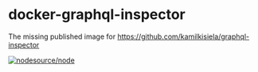 # docker-graphql-inspector

The missing published image for https://github.com/kamilkisiela/graphql-inspector

[![nodesource/node](http://dockeri.co/image/mlllab/docker-graphql-inspector)](https://registry.hub.docker.com/u/mlllab/docker-graphql-inspector/)
